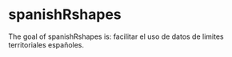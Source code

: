 
<!-- README.md is generated from README.Rmd. Please edit that file -->
spanishRshapes
==============

The goal of spanishRshapes is: facilitar el uso de datos de limites territoriales españoles.
